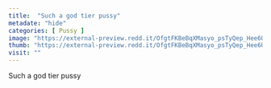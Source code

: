 ```yaml
---
title:  "Such a god tier pussy"
metadate: "hide"
categories: [ Pussy ]
image: "https://external-preview.redd.it/OfgtFKBeBqXMasyo_psTyQep_Hee6Uq46RepQOPTw88.jpg?auto=webp&s=8a2503e71c5007b559febbc23ec63ae0d96825c7"
thumb: "https://external-preview.redd.it/OfgtFKBeBqXMasyo_psTyQep_Hee6Uq46RepQOPTw88.jpg?width=1080&crop=smart&auto=webp&s=da8993d3fdb7c2bae8fa1b4b6105af426c51a30a"
visit: ""
---
```

Such a god tier pussy

